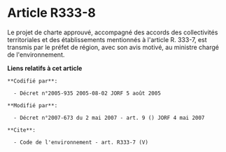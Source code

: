 # Article R333-8

Le projet de charte approuvé, accompagné des accords des collectivités territoriales et des établissements mentionnés à
l'article R. 333-7, est transmis par le préfet de région, avec son avis motivé, au ministre chargé de l'environnement.

**Liens relatifs à cet article**

	**Codifié par**:

	  - Décret n°2005-935 2005-08-02 JORF 5 août 2005

	**Modifié par**:

	  - Décret n°2007-673 du 2 mai 2007 - art. 9 () JORF 4 mai 2007

	**Cite**:

	  - Code de l'environnement - art. R333-7 (V)
